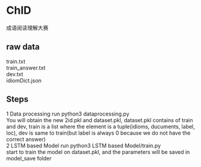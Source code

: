# ChID
成语阅读理解大赛

## raw data 
train.txt<br/>
train_answer.txt<br/>
dev.txt<br/>
idiomDict.json<br/>

## Steps
1 Data processing 
run python3 dataprocessing.py<br/>
You will obtain the new 2id.pkl and dataset.pkl, dataset.pkl contains of train and dev, train is a list where the element is a tuple(idioms, ducuments, label, loc), dev is same to train(but label is always 0 because we do not have the correct answer)<br/>
2 LSTM based Model
run python3 LSTM based Model/train.py<br/>
start to train the model on dataset.pkl, and the parameters will be saved in model_save folder<br/>

